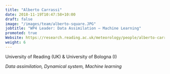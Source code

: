 ```yaml
---
title: "Alberto Carrassi"
date: 2018-11-19T10:47:58+10:00
draft: false
image: "/images/team/alberto-square.JPG"
jobtitle: "WP4 Leader: Data Assimilation — Machine Learning"
promoted: true
Website: https://research.reading.ac.uk/meteorology/people/alberto-carrassi/
weight: 6
---
```


University of Reading (UK) & University of Bologna (I)

*Data assimilation, Dynamical system, Machine learning*
